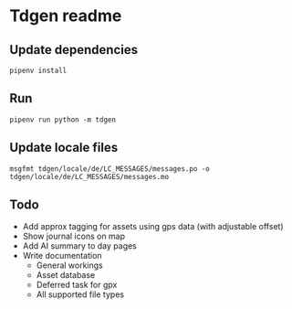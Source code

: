 # Tdgen readme

## Update dependencies
```
pipenv install
```

## Run
```
pipenv run python -m tdgen
```

## Update locale files
```
msgfmt tdgen/locale/de/LC_MESSAGES/messages.po -o tdgen/locale/de/LC_MESSAGES/messages.mo
```

## Todo

* Add approx tagging for assets using gps data (with adjustable offset)
* Show journal icons on map
* Add AI summary to day pages
* Write documentation
  * General workings
  * Asset database
  * Deferred task for gpx
  * All supported file types